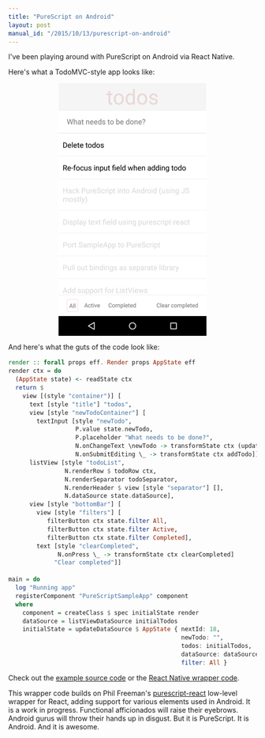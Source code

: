 ```yaml
---
title: "PureScript on Android"
layout: post
manual_id: "/2015/10/13/purescript-on-android"
---
```


I've been playing around with PureScript on Android via React Native. 

Here's what a TodoMVC-style app looks like:

<img style="width: 300px; margin: 0 auto; display: block;" src="/img/todomvc_screenshot.png" />

And here's what the guts of the code look like:

```haskell
render :: forall props eff. Render props AppState eff
render ctx = do
  (AppState state) <- readState ctx
  return $ 
    view [(style "container")] [
      text [style "title"] "todos",
      view [style "newTodoContainer"] [
        textInput [style "newTodo", 
                   P.value state.newTodo,
                   P.placeholder "What needs to be done?",
                   N.onChangeText \newTodo -> transformState ctx (updateNewTodo newTodo),
                   N.onSubmitEditing \_ -> transformState ctx addTodo]],
      listView [style "todoList",
                N.renderRow $ todoRow ctx,
                N.renderSeparator todoSeparator,
                N.renderHeader $ view [style "separator"] [],
                N.dataSource state.dataSource],
      view [style "bottomBar"] [
        view [style "filters"] [
           filterButton ctx state.filter All, 
           filterButton ctx state.filter Active,
           filterButton ctx state.filter Completed],
        text [style "clearCompleted", 
              N.onPress \_ -> transformState ctx clearCompleted] 
             "Clear completed"]]
        
main = do
  log "Running app"
  registerComponent "PureScriptSampleApp" component
  where
    component = createClass $ spec initialState render
    dataSource = listViewDataSource initialTodos
    initialState = updateDataSource $ AppState { nextId: 18, 
                                                 newTodo: "", 
                                                 todos: initialTodos, 
                                                 dataSource: dataSource, 
                                                 filter: All }
```

Check out the [example source code](https://github.com/hoodunit/purescript-react-native-todomvc) or the [React Native wrapper code](https://github.com/hoodunit/purescript-react-native). 

This wrapper code builds on Phil Freeman's [purescript-react](https://github.com/purescript-contrib/purescript-react) low-level wrapper for React, adding support for various elements used in Android. It is a work in progress. Functional afficionados will raise their eyebrows. Android gurus will throw their hands up in disgust. But it is PureScript. It is Android. And it is awesome.
